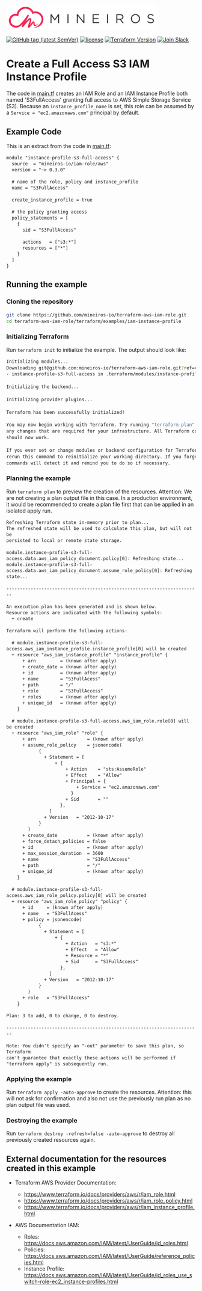 [<img src="https://raw.githubusercontent.com/mineiros-io/brand/3bffd30e8bdbbde32c143e2650b2faa55f1df3ea/mineiros-primary-logo.svg" width="400"/>][homepage]

[![GitHub tag (latest SemVer)][badge-semver]][releases-github]
[![license][badge-license]][apache20]
[![Terraform Version][badge-terraform]][releases-terraform]
[![Join Slack][badge-slack]][slack]

# Create a Full Access S3 IAM Instance Profile

The code in [main.tf]
creates an IAM Role and an IAM Instance Profile both named 'S3FullAccess' granting
full access to AWS Simple Storage Service (S3).
Because an `instance_profile_name` is set, this role can be assumed
by a `Service = "ec2.amazonaws.com"` principal by default.

## Example Code

This is an extract from the code in
[main.tf]:

```hcl
module "instance-profile-s3-full-access" {
  source  = "mineiros-io/iam-role/aws"
  version = "~> 0.3.0"

  # name of the role, policy and instance_profile
  name = "S3FullAccess"

  create_instance_profile = true

  # the policy granting access
  policy_statements = [
    {
      sid = "S3FullAccess"

      actions   = ["s3:*"]
      resources = ["*"]
    }
  ]
}
```

## Running the example

### Cloning the repository

```bash
git clone https://github.com/mineiros-io/terraform-aws-iam-role.git
cd terraform-aws-iam-role/terraform/examples/iam-instance-profile
```

### Initializing Terraform

Run `terraform init` to initialize the example. The output should look like:

```bash
Initializing modules...
Downloading git@github.com:mineiros-io/terraform-aws-iam-role.git?ref=v0.3.0 for instance-profile-s3-full-access...
- instance-profile-s3-full-access in .terraform/modules/instance-profile-s3-full-access

Initializing the backend...

Initializing provider plugins...

Terraform has been successfully initialized!

You may now begin working with Terraform. Try running "terraform plan" to see
any changes that are required for your infrastructure. All Terraform commands
should now work.

If you ever set or change modules or backend configuration for Terraform,
rerun this command to reinitialize your working directory. If you forget, other
commands will detect it and remind you to do so if necessary.
```

### Planning the example

Run `terraform plan` to preview the creation of the resources.
Attention: We are not creating a plan output file in this case. In a production
environment, it would be recommended to create a plan file first that can be
applied in an isolated apply run.

```hcl
Refreshing Terraform state in-memory prior to plan...
The refreshed state will be used to calculate this plan, but will not be
persisted to local or remote state storage.

module.instance-profile-s3-full-access.data.aws_iam_policy_document.policy[0]: Refreshing state...
module.instance-profile-s3-full-access.data.aws_iam_policy_document.assume_role_policy[0]: Refreshing state...

------------------------------------------------------------------------

An execution plan has been generated and is shown below.
Resource actions are indicated with the following symbols:
  + create

Terraform will perform the following actions:

  # module.instance-profile-s3-full-access.aws_iam_instance_profile.instance_profile[0] will be created
  + resource "aws_iam_instance_profile" "instance_profile" {
      + arn         = (known after apply)
      + create_date = (known after apply)
      + id          = (known after apply)
      + name        = "S3FullAcess"
      + path        = "/"
      + role        = "S3FullAccess"
      + roles       = (known after apply)
      + unique_id   = (known after apply)
    }

  # module.instance-profile-s3-full-access.aws_iam_role.role[0] will be created
  + resource "aws_iam_role" "role" {
      + arn                   = (known after apply)
      + assume_role_policy    = jsonencode(
            {
              + Statement = [
                  + {
                      + Action    = "sts:AssumeRole"
                      + Effect    = "Allow"
                      + Principal = {
                          + Service = "ec2.amazonaws.com"
                        }
                      + Sid       = ""
                    },
                ]
              + Version   = "2012-10-17"
            }
        )
      + create_date           = (known after apply)
      + force_detach_policies = false
      + id                    = (known after apply)
      + max_session_duration  = 3600
      + name                  = "S3FullAccess"
      + path                  = "/"
      + unique_id             = (known after apply)
    }

  # module.instance-profile-s3-full-access.aws_iam_role_policy.policy[0] will be created
  + resource "aws_iam_role_policy" "policy" {
      + id     = (known after apply)
      + name   = "S3FullAcess"
      + policy = jsonencode(
            {
              + Statement = [
                  + {
                      + Action   = "s3:*"
                      + Effect   = "Allow"
                      + Resource = "*"
                      + Sid      = "S3FullAccess"
                    },
                ]
              + Version   = "2012-10-17"
            }
        )
      + role   = "S3FullAccess"
    }

Plan: 3 to add, 0 to change, 0 to destroy.

------------------------------------------------------------------------

Note: You didn't specify an "-out" parameter to save this plan, so Terraform
can't guarantee that exactly these actions will be performed if
"terraform apply" is subsequently run.
```

### Applying the example

Run `terraform apply -auto-approve` to create the resources.
Attention: this will not ask for confirmation and also not use the previously
run plan as no plan output file was used.

### Destroying the example

Run `terraform destroy -refresh=false -auto-approve` to destroy all
previously created resources again.

## External documentation for the resources created in this example

- Terraform AWS Provider Documentation:
  - https://www.terraform.io/docs/providers/aws/r/iam_role.html
  - https://www.terraform.io/docs/providers/aws/r/iam_role_policy.html
  - https://www.terraform.io/docs/providers/aws/r/iam_instance_profile.html

- AWS Documentation IAM:
  - Roles: https://docs.aws.amazon.com/IAM/latest/UserGuide/id_roles.html
  - Policies: https://docs.aws.amazon.com/IAM/latest/UserGuide/reference_policies.html
  - Instance Profile: https://docs.aws.amazon.com/IAM/latest/UserGuide/id_roles_use_switch-role-ec2_instance-profiles.html

<!-- References -->
[homepage]: https://mineiros.io/?ref=terraform-aws-iam-role

[badge-license]: https://img.shields.io/badge/license-Apache%202.0-brightgreen.svg
[badge-terraform]: https://img.shields.io/badge/terraform-0.13%20and%200.12.20+-623CE4.svg?logo=terraform
[badge-slack]: https://img.shields.io/badge/slack-@mineiros--community-f32752.svg?logo=slack
[badge-semver]: https://img.shields.io/github/v/tag/mineiros-io/terraform-aws-iam-role.svg?label=latest&sort=semver

[releases-github]: https://github.com/mineiros-io/terraform-aws-iam-role/releases
[main.tf]: https://github.com/mineiros-io/terraform-aws-iam-role/blob/master/examples/iam-instance-profile/main.tf
[example/]: https://github.com/mineiros-io/terraform-aws-iam-role/blob/master/examples/example
[releases-terraform]: https://github.com/hashicorp/terraform/releases
[apache20]: https://opensource.org/licenses/Apache-2.0
[slack]: https://join.slack.com/t/mineiros-community/shared_invite/zt-ehidestg-aLGoIENLVs6tvwJ11w9WGg
